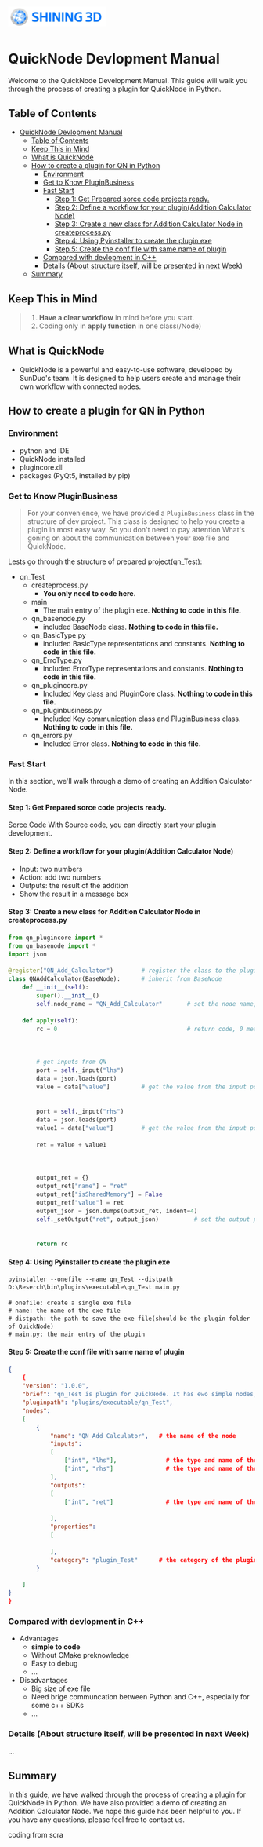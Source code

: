 <img src="images/image1.png" alt="Shining3D Logo" width="200" style="display: block; padding: 10px 0;">

# QuickNode Devlopment Manual


Welcome to the QuickNode Development Manual. This guide will walk you through the process of creating a plugin for QuickNode in Python.



## Table of Contents
- [QuickNode Devlopment Manual](#quicknode-devlopment-manual)
  - [Table of Contents](#table-of-contents)
  - [Keep This in Mind](#keep-this-in-mind)
  - [What is QuickNode](#what-is-quicknode)
  - [How to create a plugin for QN in Python](#how-to-create-a-plugin-for-qn-in-python)
    - [Environment](#environment)
    - [Get to Know PluginBusiness](#get-to-know-pluginbusiness)
    - [Fast Start](#fast-start)
      - [Step 1: Get Prepared sorce code projects ready.](#step-1-get-prepared-sorce-code-projects-ready)
      - [Step 2: Define a workflow for your plugin(Addition Calculator Node)](#step-2-define-a-workflow-for-your-pluginaddition-calculator-node)
      - [Step 3: Create a new class for Addition Calculator Node in createprocess.py](#step-3-create-a-new-class-for-addition-calculator-node-in-createprocesspy)
      - [Step 4: Using Pyinstaller to create the plugin exe](#step-4-using-pyinstaller-to-create-the-plugin-exe)
      - [Step 5: Create the conf file with same name of plugin](#step-5-create-the-conf-file-with-same-name-of-plugin)
    - [Compared with devlopment in C++](#compared-with-devlopment-in-c)
    - [Details (About structure itself, will be presented in next Week)](#details-about-structure-itself-will-be-presented-in-next-week)
  - [Summary](#summary)



## Keep This in Mind

> 1. **Have a clear workflow** in mind before you start.
> 2. Coding only in **apply function** in one class(/Node)

## What is QuickNode

- QuickNode is a powerful and easy-to-use software, developed by SunDuo's team. It is designed to help users create and manage their own workflow with connected nodes.

## How to create a plugin for QN in Python

### Environment
- python and IDE
- QuickNode installed
- plugincore.dll
- packages (PyQt5, installed by pip)
### Get to Know PluginBusiness
> For your convenience, we have provided a `PluginBusiness` class in the structure of dev project. This class is designed to help you create a plugin in most easy way. So you don't need to pay attention What's goning on about the communication between your exe file and QuickNode. 

Lests go through the structure of prepared project(qn_Test):

- qn_Test
  - createprocess.py
    - **You only need to code here.**
  - main
    - The main entry of the plugin exe. **Nothing to code in this file.**
  - qn_basenode.py
    - included BaseNode class. **Nothing to code in this file.**
  - qn_BasicType.py
    - included BasicType representations and constants. **Nothing to code in this file.**
  - qn_ErroType.py
    - included ErrorType representations and constants. **Nothing to code in this file.**
  - qn_plugincore.py
    - Included Key class and PluginCore class. **Nothing to code in this file.**
  - qn_pluginbusiness.py
    - Included Key communication class and PluginBusiness class. **Nothing to code in this file.**
  - qn_errors.py
    - Included Error class. **Nothing to code in this file.**
  
  




### Fast Start
In this section, we'll walk through a demo of creating an Addition Calculator Node. 
#### Step 1: Get Prepared sorce code projects ready.
[Sorce Code](https://github.com/Shining3D-Technology-GmbH/Quicknode_Python.git)
With Source code, you can directly start your plugin development.

#### Step 2: Define a workflow for your plugin(Addition Calculator Node)
- Input: two numbers
- Action: add two numbers
- Outputs: the result of the addition
- Show the result in a message box

#### Step 3: Create a new class for Addition Calculator Node in createprocess.py
```python
from qn_plugincore import *
from qn_basenode import *
import json

@register("QN_Add_Calculator")        # register the class to the plugin
class QNAddCalculator(BaseNode):      # inherit from BaseNode
    def __init__(self):
        super().__init__()
        self.node_name = "QN_Add_Calculator"       # set the node name, should be same as the registered name

    def apply(self):
        rc = 0                                     # return code, 0 means success, -1 means failure



        # get inputs from QN
        port = self._input("lhs")
        data = json.loads(port)
        value = data["value"]         # get the value from the input port


        port = self._input("rhs")
        data = json.loads(port)
        value1 = data["value"]        # get the value from the input port

        ret = value + value1



        output_ret = {}
        output_ret["name"] = "ret"
        output_ret["isSharedMemory"] = False
        output_ret["value"] = ret
        output_json = json.dumps(output_ret, indent=4)
        self._setOutput("ret", output_json)          # set the output port


        return rc
```
#### Step 4: Using Pyinstaller to create the plugin exe
```shell
pyinstaller --onefile --name qn_Test --distpath D:\Reserch\bin\plugins\executable\qn_Test main.py

# onefile: create a single exe file
# name: the name of the exe file
# distpath: the path to save the exe file(should be the plugin folder of QuickNode)
# main.py: the main entry of the plugin
```
#### Step 5: Create the conf file with same name of plugin
```json
{
    {
	"version": "1.0.0",
	"brief": "qn_Test is plugin for QuickNode. It has ewo simple nodes, one is addition calculator, another is subtract calculator.",
	"pluginpath": "plugins/executable/qn_Test",
	"nodes":
	[
		{
			"name": "QN_Add_Calculator",   # the name of the node
			"inputs": 
			[
				["int", "lhs"],              # the type and name of the input port
				["int", "rhs"]               # the type and name of the input port
			],
			"outputs":
			[
				["int", "ret"]               # the type and name of the output port
				
			],
			"properties":
			[
				
			],
			"category": "plugin_Test"      # the category of the plugin(one plugin is for many nodes)
		}
		
	]
}
}
```
### Compared with devlopment in C++
- Advantages
  - **simple to code**
  - Without CMake preknowledge
  - Easy to debug
  - ...
- Disadvantages
  - Big size of exe file
  - Need brige communcation between Python and C++, especially for some c++ SDKs
  - ...

### Details (About structure itself, will be presented in next Week)
...

## Summary

In this guide, we have walked through the process of creating a plugin for QuickNode in Python. We have also provided a demo of creating an Addition Calculator Node. We hope this guide has been helpful to you. If you have any questions, please feel free to contact us.

coding from scra
